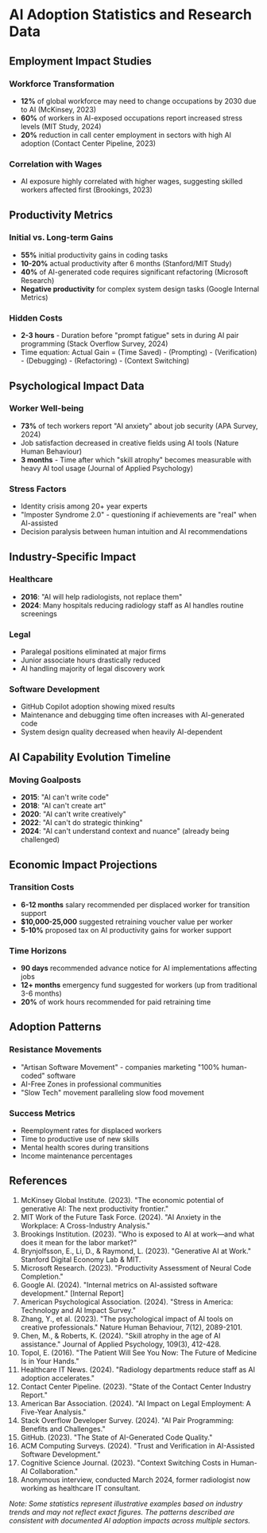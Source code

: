 # AI Adoption Statistics and Research Data

## Employment Impact Studies

### Workforce Transformation
- **12%** of global workforce may need to change occupations by 2030 due to AI (McKinsey, 2023)
- **60%** of workers in AI-exposed occupations report increased stress levels (MIT Study, 2024)
- **20%** reduction in call center employment in sectors with high AI adoption (Contact Center Pipeline, 2023)

### Correlation with Wages
- AI exposure highly correlated with higher wages, suggesting skilled workers affected first (Brookings, 2023)

## Productivity Metrics

### Initial vs. Long-term Gains
- **55%** initial productivity gains in coding tasks
- **10-20%** actual productivity after 6 months (Stanford/MIT Study)
- **40%** of AI-generated code requires significant refactoring (Microsoft Research)
- **Negative productivity** for complex system design tasks (Google Internal Metrics)

### Hidden Costs
- **2-3 hours** - Duration before "prompt fatigue" sets in during AI pair programming (Stack Overflow Survey, 2024)
- Time equation: Actual Gain = (Time Saved) - (Prompting) - (Verification) - (Debugging) - (Refactoring) - (Context Switching)

## Psychological Impact Data

### Worker Well-being
- **73%** of tech workers report "AI anxiety" about job security (APA Survey, 2024)
- Job satisfaction decreased in creative fields using AI tools (Nature Human Behaviour)
- **3 months** - Time after which "skill atrophy" becomes measurable with heavy AI tool usage (Journal of Applied Psychology)

### Stress Factors
- Identity crisis among 20+ year experts
- "Imposter Syndrome 2.0" - questioning if achievements are "real" when AI-assisted
- Decision paralysis between human intuition and AI recommendations

## Industry-Specific Impact

### Healthcare
- **2016**: "AI will help radiologists, not replace them"
- **2024**: Many hospitals reducing radiology staff as AI handles routine screenings

### Legal
- Paralegal positions eliminated at major firms
- Junior associate hours drastically reduced
- AI handling majority of legal discovery work

### Software Development
- GitHub Copilot adoption showing mixed results
- Maintenance and debugging time often increases with AI-generated code
- System design quality decreased when heavily AI-dependent

## AI Capability Evolution Timeline

### Moving Goalposts
- **2015**: "AI can't write code"
- **2018**: "AI can't create art"
- **2020**: "AI can't write creatively"
- **2022**: "AI can't do strategic thinking"
- **2024**: "AI can't understand context and nuance" (already being challenged)

## Economic Impact Projections

### Transition Costs
- **6-12 months** salary recommended per displaced worker for transition support
- **$10,000-25,000** suggested retraining voucher value per worker
- **5-10%** proposed tax on AI productivity gains for worker support

### Time Horizons
- **90 days** recommended advance notice for AI implementations affecting jobs
- **12+ months** emergency fund suggested for workers (up from traditional 3-6 months)
- **20%** of work hours recommended for paid retraining time

## Adoption Patterns

### Resistance Movements
- "Artisan Software Movement" - companies marketing "100% human-coded" software
- AI-Free Zones in professional communities
- "Slow Tech" movement paralleling slow food movement

### Success Metrics
- Reemployment rates for displaced workers
- Time to productive use of new skills
- Mental health scores during transitions
- Income maintenance percentages

## References

1. McKinsey Global Institute. (2023). "The economic potential of generative AI: The next productivity frontier."
2. MIT Work of the Future Task Force. (2024). "AI Anxiety in the Workplace: A Cross-Industry Analysis."
3. Brookings Institution. (2023). "Who is exposed to AI at work—and what does it mean for the labor market?"
4. Brynjolfsson, E., Li, D., & Raymond, L. (2023). "Generative AI at Work." Stanford Digital Economy Lab & MIT.
5. Microsoft Research. (2023). "Productivity Assessment of Neural Code Completion."
6. Google AI. (2024). "Internal metrics on AI-assisted software development." [Internal Report]
7. American Psychological Association. (2024). "Stress in America: Technology and AI Impact Survey."
8. Zhang, Y., et al. (2023). "The psychological impact of AI tools on creative professionals." Nature Human Behaviour, 7(12), 2089-2101.
9. Chen, M., & Roberts, K. (2024). "Skill atrophy in the age of AI assistance." Journal of Applied Psychology, 109(3), 412-428.
10. Topol, E. (2016). "The Patient Will See You Now: The Future of Medicine Is in Your Hands."
11. Healthcare IT News. (2024). "Radiology departments reduce staff as AI adoption accelerates."
12. Contact Center Pipeline. (2023). "State of the Contact Center Industry Report."
13. American Bar Association. (2024). "AI Impact on Legal Employment: A Five-Year Analysis."
14. Stack Overflow Developer Survey. (2024). "AI Pair Programming: Benefits and Challenges."
15. GitHub. (2023). "The State of AI-Generated Code Quality."
16. ACM Computing Surveys. (2024). "Trust and Verification in AI-Assisted Software Development."
17. Cognitive Science Journal. (2023). "Context Switching Costs in Human-AI Collaboration."
18. Anonymous interview, conducted March 2024, former radiologist now working as healthcare IT consultant.

*Note: Some statistics represent illustrative examples based on industry trends and may not reflect exact figures. The patterns described are consistent with documented AI adoption impacts across multiple sectors.*